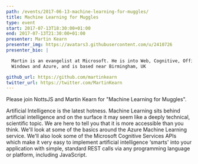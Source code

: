 ```yaml
---
path: /events/2017-06-13-machine-learning-for-muggles/
title: Machine Learning for Muggles
type: event
start: 2017-07-13T18:30:00+01:00
end: 2017-07-13T21:30:00+01:00
presenter: Martin Kearn
presenter_img: https://avatars3.githubusercontent.com/u/2410726
presenter_bio: |

  Martin is an evangelist at Microsoft. He is into Web, Cognitive, Office,
  Windows and Azure, and is based near Birmingham, UK

github_url: https://github.com/martinkearn
twitter_url: https://twitter.com/MartinKearn
---
```


Please join NottsJS and Martin Kearn for "Machine Learning for Muggles".

Artificial Intelligence is the latest hotness. Machine Learning sits behind
artificial intelligence and on the surface it may seem like a deeply technical,
scientific topic. We are here to tell you that it is more accessible than you
think. We'll look at some of the basics around the Azure Machine Learning
service. We'll also look some of the Microsoft Cognitive Services APIs which
make it very easy to implement artificial intelligence ‘smarts' into your
application with simple, standard REST calls via any programming language or
platform, including JavaScript.
